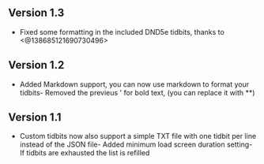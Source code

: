 ## Version 1.3
- Fixed some formatting in the included DND5e tidbits, thanks to <@138685121690730496>

## Version 1.2
- Added Markdown support, you can now use markdown to format your tidbits- Removed the previeus ' for bold text, (you can replace it with **)

## Version 1.1
- Custom tidbits now also support a simple TXT file with one tidbit per line instead of the JSON file- Added minimum load screen duration setting- If tidbits are exhausted the list is refilled

